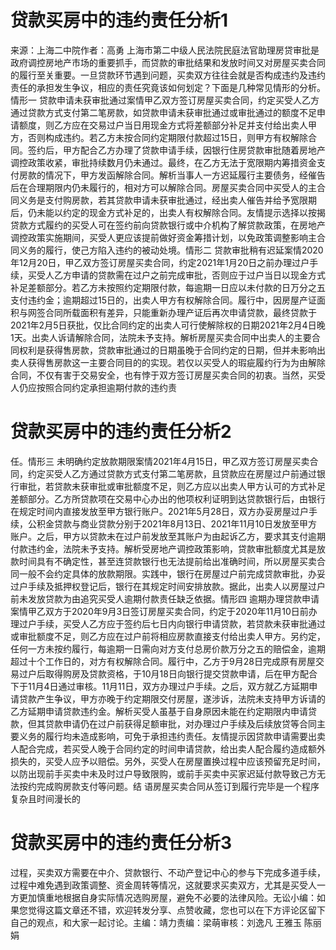 # 贷款买房中的违约责任分析1

来源：上海二中院作者：高勇 上海市第二中级人民法院民庭法官助理房贷审批是政府调控房地产市场的重要抓手，而贷款的审批结果和发放时间又对房屋买卖合同的履行至关重要。一旦贷款环节遇到问题，买卖双方往往会就是否构成违约及违约责任的承担发生争议，相应的责任究竟该如何划定？下面是几种常见情形的分析。情形一 贷款申请未获审批通过案情甲乙双方签订房屋买卖合同，约定买受人乙方通过贷款方式支付第二笔房款，如贷款申请未获审批通过或审批通过的额度不足申请额度，则乙方应在交易过户当日用现金方式将差额部分补足并支付给出卖人甲方，否则构成违约。若乙方未按合同约定期限付款超过15日，则甲方有权解除合同。签约后，甲方配合乙方办理了贷款申请手续，因银行住房贷款审批随着房地产调控政策收紧，审批持续数月仍未通过。最终，在乙方无法于宽限期内筹措资金支付房款的情况下，甲方发函解除合同。解析当事人一方迟延履行主要债务，经催告后在合理期限内仍未履行的，相对方可以解除合同。房屋买卖合同中买受人的主合同义务是支付购房款，若其贷款申请未获审批通过，经出卖人催告并给予宽限期后，仍未能以约定的现金方式补足的，出卖人有权解除合同。友情提示选择以按揭贷款方式履约的买受人可在签约前向贷款银行或中介机构了解贷款政策，在房地产调控政策实施期间，买受人更应该提前做好资金筹措计划，以免政策调整影响主合同义务的履行，使己方陷入违约的被动处境。情形二 贷款审批稍有迟延案情2020年12月20日，甲乙双方签订房屋买卖合同，约定2021年1月20日之前办理过户手续，买受人乙方申请的贷款需在过户之前完成审批，否则应于过户当日以现金方式补足差额部分。若乙方未按照约定期限付款，每逾期一日应以未付款的日万分之五支付违约金；逾期超过15日的，出卖人甲方有权解除合同。履行中，因房屋产证面积与网签合同所载面积有差异，只能重新办理产证后再次申请贷款，最终贷款于2021年2月5日获批，仅比合同约定的出卖人可行使解除权的日期2021年2月4日晚1天。出卖人诉请解除合同，法院未予支持。解析房屋买卖合同中出卖人的主要合同权利是获得售房款，贷款审批通过的日期虽晚于合同约定的日期，但并未影响出卖人获得售房款这一主要合同目的的实现。若仅以买受人的瑕疵履约行为为由解除合同，不仅有害于交易安全，也有悖于双方签订房屋买卖合同的初衷。当然，买受人仍应按照合同约定承担逾期付款的违约责

# 贷款买房中的违约责任分析2

任。情形三 未明确约定放款期限案情2021年4月15日，甲乙双方签订房屋买卖合同，约定买受人乙方通过贷款方式支付第二笔房款，且贷款应在房屋过户前通过银行审批，若贷款未获审批或审批额度不足，则乙方应以出卖人甲方认可的方式补足差额部分。乙方所贷款项在交易中心办出的他项权利证明到达贷款银行后，由银行在规定时间内直接发放至甲方银行账户。2021年5月28日，双方办妥房屋过户手续，公积金贷款与商业贷款分别于2021年8月13日、2021年11月10日发放至甲方账户。之后，甲方以贷款未在过户前发放至其账户为由起诉乙方，要求其支付逾期付款违约金，法院未予支持。解析受房地产调控政策影响，贷款审批额度尤其是放款时间具有不确定性，甚至连贷款银行也无法提前给出准确时间，所以房屋买卖合同一般不会约定具体的放款期限。实践中，银行在房屋过户前完成贷款审批，办妥过户手续及抵押权登记后，银行在其规定时间安排放款。据此，出卖人以房屋过户前未发放贷款为由追究买受人逾期付款责任缺乏依据。情形四 逾期办理贷款申请案情甲乙双方于2020年9月3日签订房屋买卖合同，约定于2020年11月10日前办理过户手续，买受人乙方应于签约后七日内向银行申请贷款，若贷款未获审批通过或审批额度不足，则乙方应在过户前将相应房款直接支付给出卖人甲方。另约定，任何一方未按约履行，每逾期一日需向对方支付总房价款万分之五的赔偿金，逾期超过十个工作日的，对方有权解除合同。履行中，乙方于9月28日完成原有房屋交易过户后取得购房及贷款资格，于10月18日向银行提交贷款申请，后在甲方配合下于11月4日通过审核。11月11日，双方办理过户手续。之后，双方就乙方延期申请贷款产生争议，甲方亦晚于约定期限交付房屋，遂涉诉，法院未支持甲方诉请的乙方延期申请贷款违约金。解析买受人虽基于自身原因未能在约定期限内申请贷款，但其贷款申请仍在过户前获得足额审批，对办理过户手续及后续放贷等合同主要义务的履行均未造成影响，可免于承担违约责任。友情提示因贷款申请需要出卖人配合完成，若买受人晚于合同约定的时间申请贷款，给出卖人配合履约造成额外损失的，买受人应予以赔偿。另外，买受人在房屋置换过程中应该预留充足时间，以防出现前手买卖中未及时过户导致限购，或前手买卖中买家迟延付款导致己方无法按约完成购房款支付等问题。结 语房屋买卖合同从签订到履行完毕是一个程序复杂且时间漫长的

# 贷款买房中的违约责任分析3

过程，买卖双方需要在中介、贷款银行、不动产登记中心的参与下完成多道手续，过程中难免遇到政策调整、资金周转等情况，这就要求买卖双方，尤其是买受人一方更加慎重地根据自身实际情况选购房屋，避免不必要的法律风险。无讼小编：如果您觉得这篇文章还不错，欢迎转发分享、点赞收藏，您也可以在下方评论区留下自己的观点，和大家一起讨论。主编：靖力责编：梁萌审核：刘逸凡 王雅玉 陈丽娟

